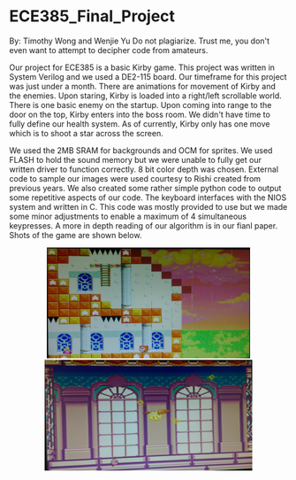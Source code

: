 # ECE385_Final_Project

By: Timothy Wong and Wenjie Yu
Do not plagiarize. Trust me, you don't even want to attempt to decipher code from amateurs. 

Our project for ECE385 is a basic Kirby game. This project was written in System Verilog and we used a DE2-115 board. Our timeframe for this project was just under a month. There are animations for movement of Kirby and the enemies. Upon staring, Kirby is loaded into a right/left scrollable world. There is one basic enemy on the startup. Upon coming into range to the door on the top, Kirby enters into the boss room. We didn't have time to fully define our health system. As of currently, Kirby only has one move which is to shoot a star across the screen. 

We used the 2MB SRAM for backgrounds and OCM for sprites. We used FLASH to hold the sound memory but we were unable to fully get our written driver to function correctly. 8 bit color depth was chosen. External code to sample our images were used courtesy to Rishi created from previous years. We also created some rather simple python code to output some repetitive aspects of our code. The keyboard interfaces with the NIOS system and written in C. This code was mostly provided to use but we made some minor adjustments to enable a maximum of 4 simultaneous keypresses. A more in depth reading of our algorithm is in our fianl paper. Shots of the game are shown below. 

<p align="center">
  <img src="ReadmeImages/map1.PNG" height="200"><img src="ReadmeImages/map2.PNG" height="200">
</p>


